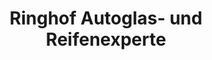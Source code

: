 ---
title: "Ringhof Autoglas- und Reifenexperte"
url: /viernheim/ringhof-autoglas-und-reifenexperte/
shop: Autowerkstatt
---
